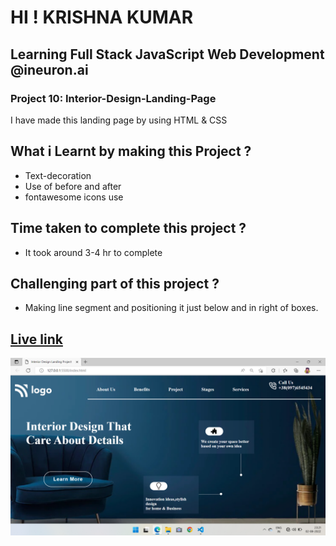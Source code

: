 # HI ! KRISHNA KUMAR 
## Learning Full Stack JavaScript Web Development @ineuron.ai
### Project 10: Interior-Design-Landing-Page
I have made this landing page by using HTML & CSS

## What i Learnt by making this Project ?
  - Text-decoration
  - Use of before and after
  - fontawesome icons use

## Time taken to complete this project ?
  - It took around 3-4 hr to complete
  
## Challenging part of this project ?
   - Making line segment and positioning it just below and in right of boxes.
   
## [Live link](https://interior-design-landing-page-xi.vercel.app/)

![Screenshot](https://github.com/krishna5867/Interior-Design-Landing-Page/blob/main/Screenshot.png)
